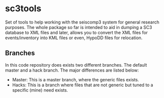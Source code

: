 # sc3tools

Set of tools to help working with the seiscomp3 system for general research purposes. The whole package so far is intended to aid in dumping a SC3 database to XML files and later, allows you to convert the XML files for events/inventory into KML files or even, HypoDD files for relocation.

## Branches

In this code repository does exists two different branches. The default master and a hack branch. The major differences are listed below:

  * Master: This is a master branch, where the generic files exists.
  * Hacks: This is a branch where files that are not generic but tuned to a specific (mine) need exists.
